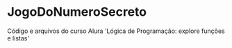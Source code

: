 # JogoDoNumeroSecreto
Código e arquivos do curso Alura 'Lógica de Programação: explore funções e listas'
